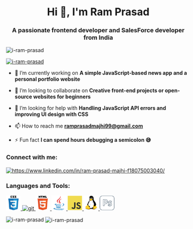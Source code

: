 <h1 align="center">Hi 👋, I'm Ram Prasad</h1>
<h3 align="center">A passionate frontend developer and SalesForce developer from India</h3>

<p align="left"> <img src="https://komarev.com/ghpvc/?username=i-ram-prasad&label=Profile%20views&color=0e75b6&style=flat" alt="i-ram-prasad" /> </p>

<p align="left"> <a href="https://github.com/ryo-ma/github-profile-trophy"><img src="https://github-profile-trophy.vercel.app/?username=i-ram-prasad" alt="i-ram-prasad" /></a> </p>

- 🔭 I’m currently working on **A simple JavaScript-based news app and a personal portfolio website**

- 👯 I’m looking to collaborate on **Creative front-end projects or open-source websites for beginners**

- 🤝 I’m looking for help with **Handling JavaScript API errors and improving UI design with CSS**

- 📫 How to reach me **ramprasadmajhi99@gmail.com**

- ⚡ Fun fact **I can spend hours debugging a semicolon 😅**

<h3 align="left">Connect with me:</h3>
<p align="left">
<a href="https://linkedin.com/in/https://www.linkedin.com/in/ram-prasad-majhi-f18075003040/" target="blank"><img align="center" src="https://raw.githubusercontent.com/rahuldkjain/github-profile-readme-generator/master/src/images/icons/Social/linked-in-alt.svg" alt="https://www.linkedin.com/in/ram-prasad-majhi-f18075003040/" height="30" width="40" /></a>
</p>

<h3 align="left">Languages and Tools:</h3>
<p align="left"> 
  <a href="https://www.w3schools.com/css/" target="_blank" rel="noreferrer"> <img src="https://raw.githubusercontent.com/devicons/devicon/master/icons/css3/css3-original-wordmark.svg"       alt="css3" width="40" height="40"/> 
  </a> 
  <a href="https://git-scm.com/" target="_blank" rel="noreferrer"> <img src="https://www.vectorlogo.zone/logos/git-scm/git-scm-icon.svg" alt="git" width="40" height="40"/> 
  </a>
  <a href="https://www.w3.org/html/" target="_blank" rel="noreferrer"> <img src="https://raw.githubusercontent.com/devicons/devicon/master/icons/html5/html5-original-wordmark.svg" alt="html5"       width="40" height="40"/> 
  </a> 
  <a href="https://www.java.com" target="_blank" rel="noreferrer"> <img src="https://raw.githubusercontent.com/devicons/devicon/master/icons/java/java-original.svg" alt="java" width="40"   height="40"/> 
  </a> 
  <a href="https://developer.mozilla.org/en-US/docs/Web/JavaScript" target="_blank" rel="noreferrer"> <img src="https://raw.githubusercontent.com/devicons/devicon/master/icons/javascript/javascript-original.svg" alt="javascript" width="40" height="40"/> 
  </a> 
  <a href="https://www.linux.org/" target="_blank" rel="noreferrer"> <img src="https://raw.githubusercontent.com/devicons/devicon/master/icons/linux/linux-original.svg" alt="linux" width="40" height="40"/> 
  </a>  
  <a href="https://www.photoshop.com/en" target="_blank" rel="noreferrer"> <img src="https://raw.githubusercontent.com/devicons/devicon/master/icons/photoshop/photoshop-line.svg" alt="photoshop" width="40" height="40"/>
  </a> 
</p>

<p><img align="left" src="https://github-readme-stats.vercel.app/api/top-langs?username=i-ram-prasad&show_icons=true&locale=en&layout=compact" alt="i-ram-prasad" /></p>

<p>&nbsp;<img align="center" src="https://github-readme-stats.vercel.app/api?username=i-ram-prasad&show_icons=true&locale=en" alt="i-ram-prasad" /></p>
